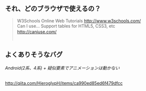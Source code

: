 
## それ、どのブラウザで使えるの？

> W3Schools Online Web Tutorials
http://www.w3schools.com/  
Can I use... Support tables for HTML5, CSS3, etc  
http://caniuse.com/
　  
　  
## よくありそうなバグ

###### Android(2系、4系) + 疑似要素でアニメーションは動かない  
http://qiita.com/HieroglypH/items/ca990ed85ed6f479dfcc  


###### 

###### 

###### 

###### 

###### 

###### 

###### 

###### 

###### 

###### 

###### 

###### 



